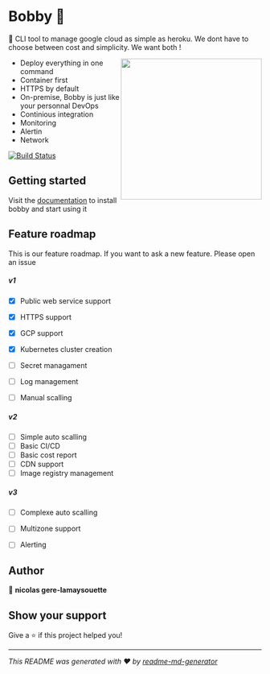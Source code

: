 # Bobby 🚀

🚀 CLI tool to manage google cloud as simple as heroku. We dont have to choose between cost and simplicity. We want both !

<img align="right" src="changeit" height="280">

- Deploy everything in one command
- Container first
- HTTPS by default
- On-premise, Bobby is just like your personnal DevOps
- Continious integration
- Monitoring
- Alertin
- Network


[![Build Status](https://travis-ci.org/release-it/release-it.svg?branch=master)](https://travis-ci.org/release-it/release-it)


## Getting started
Visit the [documentation](https://mybobby.gitbook.io/cli/ "documentation") to install bobby and start using it


## Feature roadmap

This is our feature roadmap. If you want to ask a new feature. Please open an issue

##### v1
- [x] Public web service support
- [x] HTTPS support
- [x] GCP support
- [x] Kubernetes cluster creation
- [ ] Secret managament
- [ ] Log management
- [ ] Manual scalling


##### v2
- [ ] Simple auto scalling
- [ ] Basic CI/CD
- [ ] Basic cost report
- [ ] CDN support
- [ ] Image registry management

##### v3
- [ ] Complexe auto scalling
- [ ] Multizone support
- [ ] Alerting


## Author

👤 **nicolas gere-lamaysouette**


## Show your support

Give a ⭐️ if this project helped you!

***
_This README was generated with ❤️ by [readme-md-generator](https://github.com/kefranabg/readme-md-generator)_